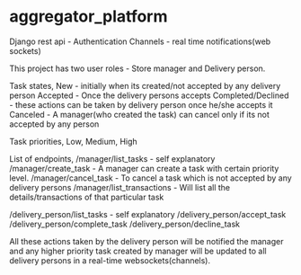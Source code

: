 # aggregator_platform

Django rest api - Authentication
Channels - real time notifications(web sockets)

This project has two user roles - Store manager and Delivery person.

Task states, 
   New - initially when its created/not accepted by any delivery person
   Accepted - Once the delivery persons accepts
   Completed/Declined - these actions can be taken by delivery person once he/she accepts it
   Canceled - A manager(who created the task) can cancel only if its not accepted by any person
   
Task priorities, 
    Low,
    Medium,
    High

List of endpoints,
/manager/list_tasks - self explanatory
/manager/create_task - A manager can create a task with certain priority level.
/manager/cancel_task - To cancel a task which is not accepted by any delivery persons
/manager/list_transactions - Will list all the details/transactions of that particular task

/delivery_person/list_tasks  - self explanatory
/delivery_person/accept_task
/delivery_person/complete_task
/delivery_person/decline_task

All these actions taken by the delivery person will be notified the manager and any higher priority task created by manager will be updated to all delivery persons in a real-time websockets(channels).
